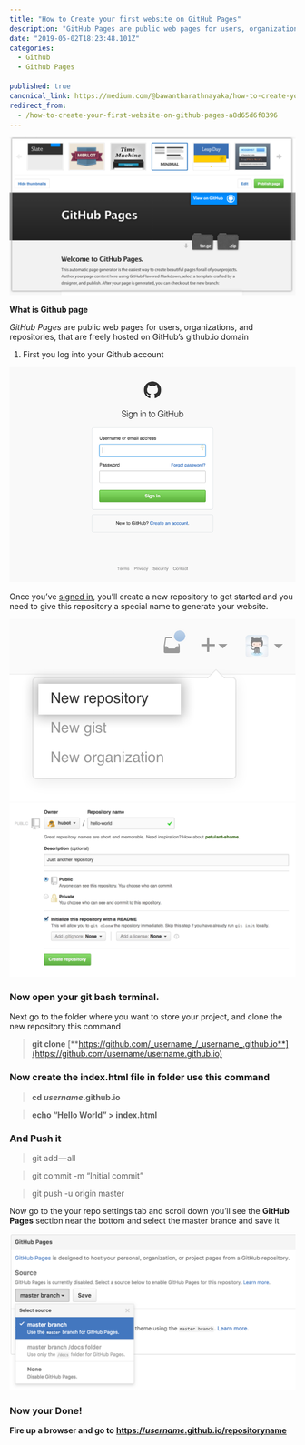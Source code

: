 ```yaml
---
title: "How to Create your first website on GitHub Pages"
description: "GitHub Pages are public web pages for users, organizations, and repositories, that are freely hosted on GitHub’s github.io domain Once you’ve signed in, you’ll create a new repository to get started…"
date: "2019-05-02T18:23:48.101Z"
categories: 
  - Github
  - Github Pages

published: true
canonical_link: https://medium.com/@bawantharathnayaka/how-to-create-your-first-website-on-github-pages-a8d65d6f8396
redirect_from:
  - /how-to-create-your-first-website-on-github-pages-a8d65d6f8396
---
```


![](./asset-1.png)

**What is Github page**

_GitHub Pages_ are public web pages for users, organizations, and repositories, that are freely hosted on GitHub’s github.io domain

1.  First you log into your Github account

![](./asset-2.png)

Once you’ve [signed in](https://github.com/login), you’ll create a new repository to get started and you need to give this repository a special name to generate your website.

![](./asset-3.png)![](./asset-4.png)

### Now open your git bash terminal.

Next go to the folder where you want to store your project, and clone the new repository this command

> **git clone** [**https://github.com/_username_/_username_.github.io**](https://github.com/username/username.github.io)

### Now create the index.html file in folder use this command

> **cd _username_.github.io**

> **echo “Hello World” > index.html**

### And Push it

> git add — all

> git commit -m “Initial commit”

> git push -u origin master

Now go to the your repo settings tab and scroll down you’ll see the **GitHub Pages** section near the bottom and select the master brance and save it

![](./asset-5.png)

### Now your Done!

**Fire up a browser and go to** [**https://_username_.github.io/repositoryname**](https://username.github.io)
